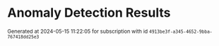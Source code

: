 # Anomaly Detection Results


<sup>Generated at 2024-05-15 11:22:05 for subscription with id `4913be3f-a345-4652-9bba-767418dd25e3`</sup>
